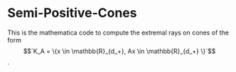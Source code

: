 # Semi-Positive-Cones

This is the mathematica code to compute the extremal rays on cones of the form $$`K_A = \{x \in \mathbb{R}_{d_+}, Ax \in \mathbb{R}_{d_+} \}`$$. 
